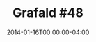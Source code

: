 ---
title: "Grafald #48"
type: "image"
date: 2014-01-16T00:00:00-04:00
draft: false
categories: ["Projects"]
image_path: "../img/2014/48.png"
alt_text: ""
is_subpage: true
---
